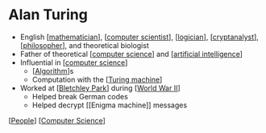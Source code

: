 # Alan Turing

- English [[mathematician]], [[computer scientist]], [[logician]], [[cryptanalyst]], [[philosopher]], and theoretical biologist
- Father of theoretical [[computer science]] and [[artificial intelligence]]
- Influential in [[computer science]]
  - [[Algorithm]]s
  - Computation with the [[Turing machine]]
- Worked at [[Bletchley Park]] during [[World War II]]
  - Helped break German codes
  - Helped decrypt [[Enigma machine]] messages

[[People]] [[Computer Science]]

[//begin]: # "Autogenerated link references for markdown compatibility"
[mathematician]: mathematician "Mathematician"
[computer scientist]: computer-scientist "Computer Scientist"
[logician]: logician "Logician"
[cryptanalyst]: cryptanalyst "Cryptanalyst"
[philosopher]: philosopher "Philosopher"
[computer science]: computer-science "Computer Science"
[artificial intelligence]: artificial-intelligence "Artificial Intelligence"
[Algorithm]: algorithm "Algorithm"
[Turing machine]: turing-machine "Turing Machine"
[Bletchley Park]: bletchley-park "Bletchley Park"
[World War II]: world-war-ii "World War II"
[People]: people "People"
[Computer Science]: computer-science "Computer Science"
[//end]: # "Autogenerated link references"